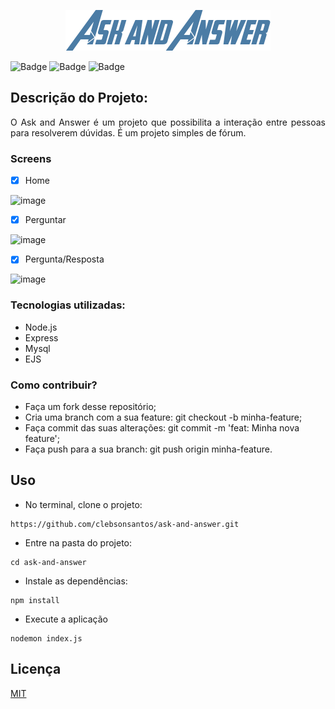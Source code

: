 <p align="center">
 <img src="/public/img/guia.png">
</p>

![Badge](https://img.shields.io/static/v1?label=NodeJs&message=Interpreter&color=brightgreen)
![Badge](https://img.shields.io/static/v1?label=Javascript&message=language&color=yellow)
![Badge](https://img.shields.io/static/v1?label=EJS&message=viewEngine&color=green)


## Descrição do Projeto:
<p align="justify"> O Ask and Answer é um projeto que possibilita a interação entre pessoas para resolverem dúvidas. É um projeto simples de fórum. </p>

### Screens


- [x] Home

![image](https://user-images.githubusercontent.com/60331806/89111247-eb05e080-d429-11ea-9088-5127da68edfc.png)

- [x] Perguntar

![image](https://user-images.githubusercontent.com/60331806/89111256-f9ec9300-d429-11ea-98d8-e861b4cb8c50.png)


- [x] Pergunta/Resposta

![image](https://user-images.githubusercontent.com/60331806/89111266-0e309000-d42a-11ea-9093-cbca6640d757.png)



### Tecnologias utilizadas:
- Node.js
- Express
- Mysql
- EJS

### Como contribuir?

- Faça um fork desse repositório;
- Cria uma branch com a sua feature: git checkout -b minha-feature;
- Faça commit das suas alterações: git commit -m 'feat: Minha nova feature';
- Faça push para a sua branch: git push origin minha-feature.

## Uso
- No terminal, clone o projeto:
```
https://github.com/clebsonsantos/ask-and-answer.git
```
- Entre na pasta do projeto:
```
cd ask-and-answer
```
- Instale as dependências:
```
npm install
```

- Execute a aplicação
```
nodemon index.js
```

## Licença
[MIT](https://choosealicense.com/licenses/mit/)
